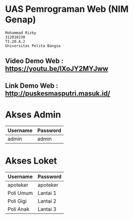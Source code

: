# UAS Pemrograman Web (NIM Genap)

```
Mohammad Rizky 
312010230
TI.20.A.2
Universitas Pelita Bangsa
```

## Video Demo Web : https://youtu.be/IXoJY2MYJww

## Link Demo Web : http://puskesmasputri.masuk.id/

# Akses Admin
| Username | Password |
| ------ | ------ |
| admin | admin |

# Akses Loket
| Username  | Password |
| ------    | ------   |
| apoteker  | apoteker |
| Poli Umum | Lantai 1 |
| Poli Gigi | Lantai 2 |
| Poli Anak | Lantai 3 |
